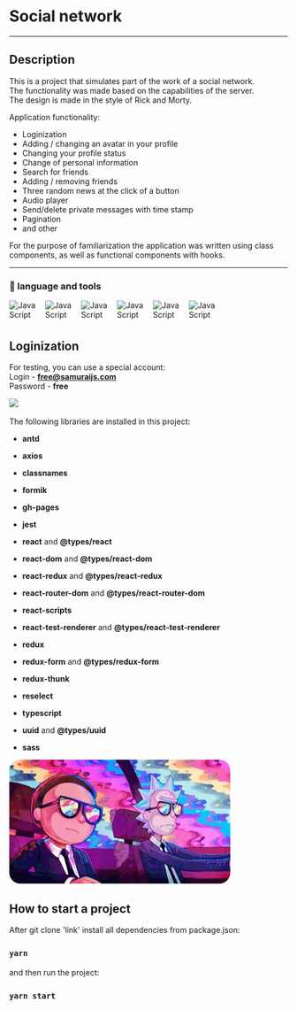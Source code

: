 # Social network 
___

## Description

This is a project that simulates part of the work of a social network. <br/> 
The functionality was made based on the capabilities of the server.<br/>
The design is made in the style of Rick and Morty.<br/>

[//]: # (<img style="border-radius: 20px" width="400px" src="src/assets/gif/gif1.gif">)


Application functionality: <br/>
+ Loginization <br/>
+ Adding / changing an avatar in your profile <br/>
+ Changing your profile status <br/>
+ Change of personal information <br/>
+ Search for friends <br/> 
+ Adding / removing friends <br/>
+ Three random news at the click of a button
+ Audio player
+ Send/delete private messages with time stamp
+ Pagination
+ and other


For the purpose of familiarization the application was written using class components, as well as functional components with hooks.
___


### :briefcase: language and tools

<img align="left" alt="JavaScript" width="50px" style="padding-right: 15px" src="https://cdn.jsdelivr.net/gh/devicons/devicon/icons/typescript/typescript-plain.svg"/>
<img align="left" alt="JavaScript" width="50px" style="padding-right: 15px" src="https://cdn.jsdelivr.net/gh/devicons/devicon/icons/html5/html5-plain.svg"/>
<img align="left" alt="JavaScript" width="50px" style="padding-right: 15px" src="https://cdn.jsdelivr.net/gh/devicons/devicon/icons/css3/css3-plain.svg"/>
<img align="left" alt="JavaScript" width="50px" style="padding-right: 15px" src="https://cdn.jsdelivr.net/gh/devicons/devicon/icons/javascript/javascript-plain.svg"/>
<img align="left" alt="JavaScript" width="50px" style="padding-right: 15px" src="https://cdn.jsdelivr.net/gh/devicons/devicon/icons/react/react-original.svg"/>
<img align="left" alt="JavaScript" width="50px" style="padding-right: 15px" src="https://cdn.jsdelivr.net/gh/devicons/devicon/icons/github/github-original.svg"/>
<div style="margin-bottom: 40px"></div>
<br/>

[//]: # (___)

## Loginization

For testing, you can use a special account: <br/>
Login - <b>free@samuraijs.com</b><br/>
Password - <b>free</b>  <br/>

<img width="800px" src="https://sun9-52.userapi.com/impg/UDsx5r08U4dZJfkR97kqI-P1rLGgaG17rMx3lg/0SCzfBxY_ss.jpg?size=2560x1419&quality=96&sign=e09b6f97ff4b33632da558ed6fab70be&type=album">


The following libraries are installed in this project:


- **antd** 

- **axios** 

- **classnames**

- **formik**

- **gh-pages**

- **jest**

- **react** and **@types/react**

- **react-dom** and **@types/react-dom**

- **react-redux** and **@types/react-redux**

- **react-router-dom** and **@types/react-router-dom**

- **react-scripts** 

- **react-test-renderer** and **@types/react-test-renderer**

- **redux**

- **redux-form** and **@types/redux-form**

- **redux-thunk**

- **reselect**

- **typescript** 

- **uuid** and **@types/uuid**
- **sass**

<img style="border-radius: 20px" src="src/assets/gif/gif1.gif">

## How to start a project

After git clone 'link' install all dependencies from package.json:

### `yarn`


and then run the project:

### `yarn start`

